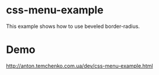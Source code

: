 # css-menu-example
This example shows how to use beveled border-radius.

# Demo

http://anton.temchenko.com.ua/dev/css-menu-example.html
